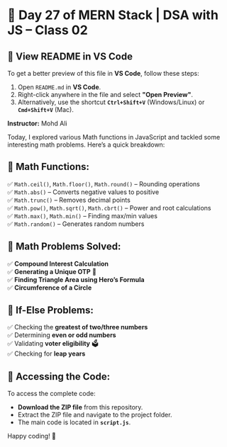 # 🚀 Day 27 of MERN Stack | DSA with JS – Class 02

## 📌 View README in VS Code

To get a better preview of this file in **VS Code**, follow these steps:
1. Open `README.md` in **VS Code**.
2. Right-click anywhere in the file and select **"Open Preview"**.
3. Alternatively, use the shortcut **`Ctrl+Shift+V`** (Windows/Linux) or **`Cmd+Shift+V`** (Mac).

**Instructor:** Mohd Ali  

Today, I explored various Math functions in JavaScript and tackled some interesting math problems. Here’s a quick breakdown:

## 🔹 Math Functions:
✅ `Math.ceil()`, `Math.floor()`, `Math.round()` – Rounding operations  
✅ `Math.abs()` – Converts negative values to positive  
✅ `Math.trunc()` – Removes decimal points  
✅ `Math.pow()`, `Math.sqrt()`, `Math.cbrt()` – Power and root calculations  
✅ `Math.max()`, `Math.min()` – Finding max/min values  
✅ `Math.random()` – Generates random numbers  

## 🔹 Math Problems Solved:
✅ **Compound Interest Calculation**  
✅ **Generating a Unique OTP** 🔢  
✅ **Finding Triangle Area using Hero’s Formula**  
✅ **Circumference of a Circle**  

## 🔹 If-Else Problems:
✅ Checking the **greatest of two/three numbers**  
✅ Determining **even or odd numbers**  
✅ Validating **voter eligibility** 🗳️  
✅ Checking for **leap years**  

## 📂 Accessing the Code:
To access the complete code:
- **Download the ZIP file** from this repository.
- Extract the ZIP file and navigate to the project folder.
- The main code is located in **`script.js`**.

Happy coding! 🚀

